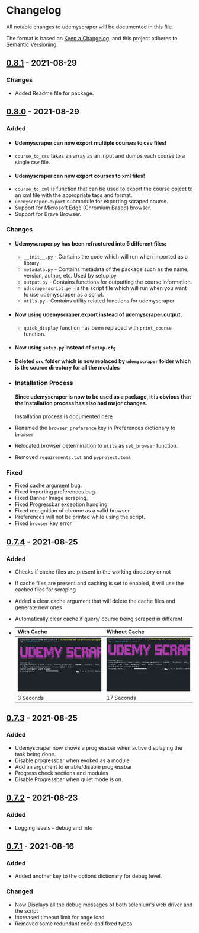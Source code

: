 # Changelog

All notable changes to udemyscraper will be documented in this file.

The format is based on [Keep a Changelog](https://keepachangelog.com/en/1.0.0/),
and this project adheres to [Semantic Versioning](https://semver.org/spec/v2.0.0.html).

## [0.8.1] - 2021-08-29

### Changes
- Added Readme file for package.
## [0.8.0] - 2021-08-29

### Added
-  #### **Udemyscraper** can now export multiple courses to csv files!
  - `course_to_csv` takes an array as an input and dumps each course to a single csv file.
-  #### **Udemyscraper** can now export courses to xml files!
  - `course_to_xml` is function that can be used to export the course object to an xml file with the appropriate tags and format.
- `udemyscraper.export` submodule for exporting scraped course.
- Support for Microsoft Edge (Chromium Based) browser.
- Support for Brave Browser.

### Changes
- #### **Udemyscraper.py** has been refractured into 5 different files:
  - `__init__.py` - Contains the code which will run when imported as a library
  - `metadata.py` - Contains metadata of the package such as the name, version, author, etc. Used by setup.py
  - `output.py`   - Contains functions for outputting the course information.
  - `udscraperscript.py` -Is the script file which will run when you want to use udemyscraper as a script.
  - `utils.py` - Contains utility related functions for udemyscraper.
- #### Now using udemyscraper.export instead of udemyscraper.output.
  - `quick_display` function has been replaced with `print_course` function.
  

- #### Now using `setup.py` instead of `setup.cfg`
- #### Deleted `src` folder which is now replaced by `udemyscraper` folder which is the source directory for all the modules
- ### **Installation Process**
  #### Since udemyscraper is now to be used as a package, it is obvious that the installation process has also had major changes.

  Installation process is documented [here](readme.md/#Installation) 
- Renamed the `browser_preference` key in Preferences dictionary to `browser`
- Relocated browser determination to `utils` as `set_browser` function.
- Removed `requirements.txt` and `pyproject.toml`
  
### Fixed
- Fixed cache argument bug.
- Fixed importing preferences bug.
- Fixed Banner Image scraping.
- Fixed Progressbar exception handling.
- Fixed recognition of chrome as a valid browser.
- Preferences will not be printed while using the script.
- Fixed `browser` key error

## [0.7.4] - 2021-08-25

### Added

- Checks if cache files are present in the working directory or not
- If cache files are present and caching is set to enabled, it will use the cached files for scraping
- Added a clear cache argument that will delete the cache files and generate new ones
- Automatically clear cache if query/ course being scraped is different

- | With Cache               | Without Cache               |
  | ------------------------ | --------------------------- |
  | ![Cache](docs/gif/cache.gif) | ![Cache](docs/gif/no_cache.gif) |
  | 3 Seconds                | 17 Seconds                  |


## [0.7.3] - 2021-08-25


### Added

- Udemyscraper now shows a progressbar when active displaying the task being done.
- Disable progressbar when evoked as a module
- Add an argument to enable/disable progressbar
- Progress check sections and modules
- Disable Progressbar when quiet mode is on.


## [0.7.2] - 2021-08-23

### Added

- Logging levels - debug and info


## [0.7.1] - 2021-08-16

### Added

-  Added another key to the options dictionary for debug level.

### Changed

- Now Displays all the debug messages of both selenium's web driver and the script
- Increased timeout limit for page load
- Removed some redundant code and fixed typos

[0.8.1]: https://github.com/sortedcord/udemy-web-scraper/releases/tag/Beta
[0.8.0]: https://github.com/sortedcord/udemy-web-scraper/pull/34
[0.7.4]: https://github.com/sortedcord/udemy-web-scraper/pull/32
[0.7.3]: https://github.com/sortedcord/udemy-web-scraper/pull/29
[0.7.2]: https://github.com/sortedcord/udemy-web-scraper
[0.7.1]: https://github.com/sortedcord/udemy-web-scraper
